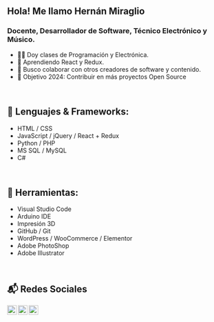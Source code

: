 ## Hola! Me llamo Hernán Miraglio
### Docente, Desarrollador de Software, Técnico Electrónico y Músico.

- 👨‍🏫 Doy clases de Programación y Electrónica.
- 📘 Aprendiendo React y Redux.
- 👯 Busco colaborar con otros creadores de software y contenido.
- 🎯 Objetivo 2024: Contribuir en más proyectos Open Source 

<br />

## 💬 Lenguajes &amp; Frameworks:

- HTML / CSS
- JavaScript / jQuery / React + Redux
- Python / PHP
- MS SQL / MySQL
- C#

<br />

## 🧰 Herramientas:

- Visual Studio Code
- Arduino IDE
- Impresión 3D
- GitHub / Git
- WordPress / WooCommerce / Elementor
- Adobe PhotoShop
- Adobe Illustrator

<br />

## 📬 Redes Sociales 

[<img align="left" alt="" width="22px" src="https://cdn.jsdelivr.net/npm/bootstrap-icons@1.11.3/icons/linkedin.svg" />][linkedin]
[<img align="left" alt="" width="22px" src="https://cdn.jsdelivr.net/npm/bootstrap-icons@1.11.3/icons/youtube.svg" />][youtube]
[<img align="left" alt="" width="22px" src="https://cdn.jsdelivr.net/npm/bootstrap-icons@1.11.3/icons/instagram.svg" />][instagram]

[youtube]: https://youtube.com/hmiraglio
[instagram]: https://instagram.com/hernan.miraglio
[linkedin]: https://linkedin.com/in/hmiraglio
